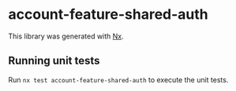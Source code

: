 # account-feature-shared-auth

This library was generated with [Nx](https://nx.dev).

## Running unit tests

Run `nx test account-feature-shared-auth` to execute the unit tests.
